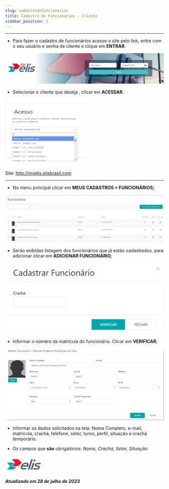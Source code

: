 ```yaml
---
slug: cadastrodefuncionarios
title: Cadastro de Funcionarios - Cliente
sidebar_position: 2
---
```


---
* Para fazer o cadastro de funcionários acesse o site pelo link, entre com o seu usuário e senha de cliente e clique em **ENTRAR**.

![Alt text](<../../MyElis - Planta/Login e Acesso/image.png>)

* Selecionar o cliente que deseja , clicar em **ACESSAR**.

![Alt text](image-9.png)

Site: http://myelis.elisbrasil.com

---

* No menu principal clicar em **MEUS CADASTROS > FUNCIONÁRIOS;**

![Alt text](image-10.png)

* Serão exibidas listagem dos funcionários que já estão cadastrados, para adicionar clicar em **ADICIONAR FUNCIONÁRIO**;

![Alt text](image-12.png)

* Informar o número da matricula do funcionário. Clicar em **VERIFICAR**;

![Alt text](image-13.png)

* Informar os dados solicitados na tela: Nome Completo, e-mail, matricula, crachá, telefone, setor, turno, perfil, situação e crachá temporário.

* Os campos que **são** obrigatórios: *Nome, Crachá, Setor, Situação*

![Alt text](<../../MyElis - Planta/Login e Acesso/image-7.png>)

***Atualizado em 28 de julho de 2023***